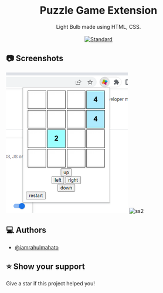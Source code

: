 <p align="center">
    <img alt="" height="80" src="">
  </a>
</p>
<h1 align="center">Puzzle Game Extension</h1>

<div align="center">
  Light Bulb made using HTML, CSS.
</div>

<br />

<div align="center">
  <!-- Standard -->
  <a href="https://standardjs.com">
    <img src="https://img.shields.io/badge/code%20style-standard-brightgreen.svg?style=flat-square"
      alt="Standard" />
  </a>
</div>


## 📷 Screenshots

![ss1](./img/Screenshot-2022-04-08%20030523.png)
![ss2](./img/Screenshot%202022-04-08%20030547.png)

## ‎‍💻 Authors

- [@iamrahulmahato](https://www.github.com/iamrahulmahato)
## ⭐️ Show your support

Give a star if this project helped you!
